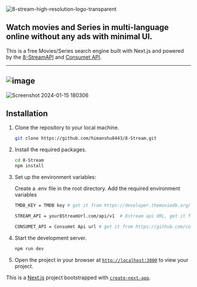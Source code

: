 ![8-stream-high-resolution-logo-transparent](https://github.com/himanshu8443/HayasakaStream/assets/99420590/813cca3a-a3c3-4f40-8a79-df5b866edf68)

## Watch movies and Series in multi-language online without any ads with minimal UI.

This is a free Movies/Series search engine built with Next.js and powered by the [8-StreamAPI](https://github.com/himanshu8443/8StreamApi) and [Consumet API](https://github.com/consumet/api.consumet.org).

---
![image](https://github.com/himanshu8443/8-Stream/assets/99420590/752c18da-46b2-4415-a461-e7de019e8019)
---
![Screenshot 2024-01-15 180306](https://github.com/himanshu8443/8-Stream/assets/99420590/3733225d-40ce-467c-8b7b-7fcb44212433)

## Installation

1. Clone the repository to your local machine.
    ```sh
    git clone https://github.com/himanshu8443/8-Stream.git
    ```

2. Install the required packages.
    ```sh
    cd 8-Stream
    npm install
    ```

3. Set up the environment variables:

   Create a .env file in the root directory.
   Add the required environment variables
   ```bash
   TMDB_KEY = TMDB key # get it from https://developer.themoviedb.org/reference/intro/getting-started
   
   STREAM_API = your8StreamUrl.com/api/v1  # 8stream api URL, get it from https://github.com/himanshu8443/8StreamApi

   CONSUMET_API = Consumet Api url # get it from https://github.com/consumet/api.consumet.org
   ```

5. Start the development server.
    ```sh
    npm run dev
    ```

6. Open the project in your browser at [`http://localhost:3000`](http://localhost:3000) to view your project.















This is a [Next.js](https://nextjs.org/) project bootstrapped with [`create-next-app`](https://github.com/vercel/next.js/tree/canary/packages/create-next-app).
